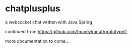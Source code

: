 # chatplusplus

a websocket chat written with Java Spring

continued from https://github.com/fnunezkanut/prototype2

more documentation to come...
